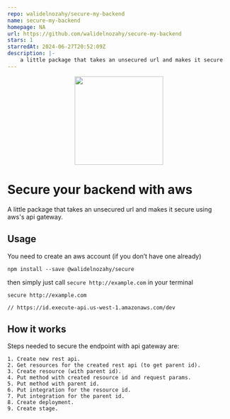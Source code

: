 ```yaml
---
repo: walidelnozahy/secure-my-backend
name: secure-my-backend
homepage: NA
url: https://github.com/walidelnozahy/secure-my-backend
stars: 1
starredAt: 2024-06-27T20:52:09Z
description: |-
    a little package that takes an unsecured url and makes it secure
---
```


<p align="center">
  <img src="https://res.cloudinary.com/dqbgnn5hf/image/upload/c_scale,w_200/v1610530093/padlock.svg" width="200" height="200">
</p>

# Secure your backend with aws

A little package that takes an unsecured url and makes it secure using aws's api gateway.

## Usage

You need to create an aws account (if you don’t have one already)

    npm install --save @walidelnozahy/secure

then simply just call `secure http://example.com` in your terminal

    secure http://example.com

    // https://id.execute-api.us-west-1.amazonaws.com/dev

## How it works

Steps needed to secure the endpoint with api gateway are:

    1. Create new rest api.
    2. Get resources for the created rest api (to get parent id).
    3. Create resource (with parent id).
    4. Put method with created resource id and request params.
    5. Put method with parent id.
    6. Put integration for the resource id.
    7. Put integration for the parent id.
    8. Create deployment.
    9. Create stage.

